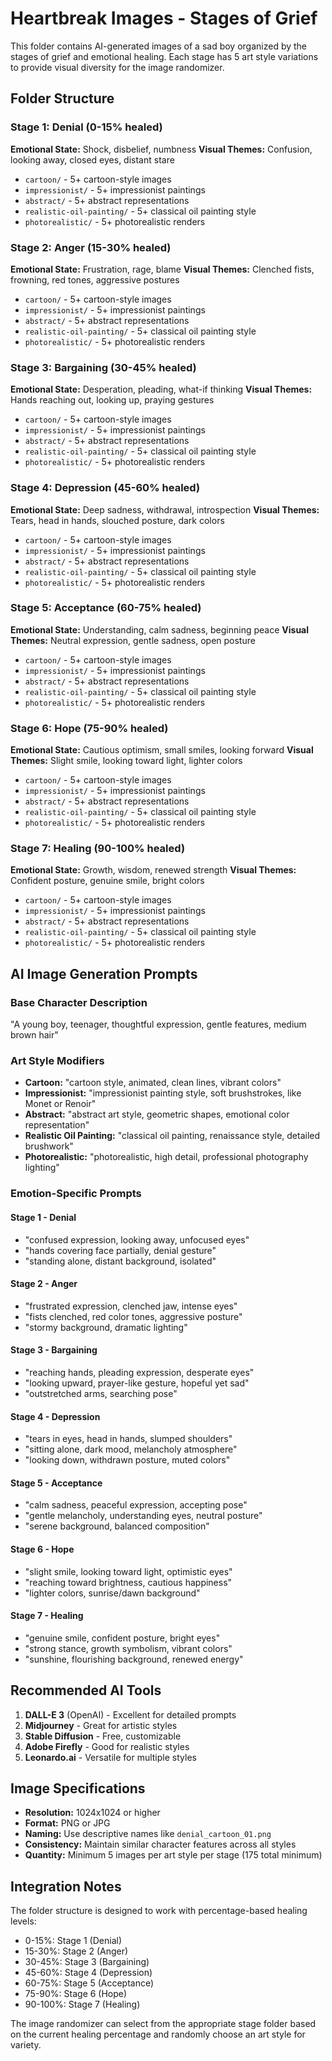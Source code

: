 # Heartbreak Images - Stages of Grief

This folder contains AI-generated images of a sad boy organized by the stages of grief and emotional healing. Each stage has 5 art style variations to provide visual diversity for the image randomizer.

## Folder Structure

### Stage 1: Denial (0-15% healed)
**Emotional State:** Shock, disbelief, numbness
**Visual Themes:** Confusion, looking away, closed eyes, distant stare
- `cartoon/` - 5+ cartoon-style images
- `impressionist/` - 5+ impressionist paintings
- `abstract/` - 5+ abstract representations
- `realistic-oil-painting/` - 5+ classical oil painting style
- `photorealistic/` - 5+ photorealistic renders

### Stage 2: Anger (15-30% healed)
**Emotional State:** Frustration, rage, blame
**Visual Themes:** Clenched fists, frowning, red tones, aggressive postures
- `cartoon/` - 5+ cartoon-style images
- `impressionist/` - 5+ impressionist paintings
- `abstract/` - 5+ abstract representations
- `realistic-oil-painting/` - 5+ classical oil painting style
- `photorealistic/` - 5+ photorealistic renders

### Stage 3: Bargaining (30-45% healed)
**Emotional State:** Desperation, pleading, what-if thinking
**Visual Themes:** Hands reaching out, looking up, praying gestures
- `cartoon/` - 5+ cartoon-style images
- `impressionist/` - 5+ impressionist paintings
- `abstract/` - 5+ abstract representations
- `realistic-oil-painting/` - 5+ classical oil painting style
- `photorealistic/` - 5+ photorealistic renders

### Stage 4: Depression (45-60% healed)
**Emotional State:** Deep sadness, withdrawal, introspection
**Visual Themes:** Tears, head in hands, slouched posture, dark colors
- `cartoon/` - 5+ cartoon-style images
- `impressionist/` - 5+ impressionist paintings
- `abstract/` - 5+ abstract representations
- `realistic-oil-painting/` - 5+ classical oil painting style
- `photorealistic/` - 5+ photorealistic renders

### Stage 5: Acceptance (60-75% healed)
**Emotional State:** Understanding, calm sadness, beginning peace
**Visual Themes:** Neutral expression, gentle sadness, open posture
- `cartoon/` - 5+ cartoon-style images
- `impressionist/` - 5+ impressionist paintings
- `abstract/` - 5+ abstract representations
- `realistic-oil-painting/` - 5+ classical oil painting style
- `photorealistic/` - 5+ photorealistic renders

### Stage 6: Hope (75-90% healed)
**Emotional State:** Cautious optimism, small smiles, looking forward
**Visual Themes:** Slight smile, looking toward light, lighter colors
- `cartoon/` - 5+ cartoon-style images
- `impressionist/` - 5+ impressionist paintings
- `abstract/` - 5+ abstract representations
- `realistic-oil-painting/` - 5+ classical oil painting style
- `photorealistic/` - 5+ photorealistic renders

### Stage 7: Healing (90-100% healed)
**Emotional State:** Growth, wisdom, renewed strength
**Visual Themes:** Confident posture, genuine smile, bright colors
- `cartoon/` - 5+ cartoon-style images
- `impressionist/` - 5+ impressionist paintings
- `abstract/` - 5+ abstract representations
- `realistic-oil-painting/` - 5+ classical oil painting style
- `photorealistic/` - 5+ photorealistic renders

## AI Image Generation Prompts

### Base Character Description
"A young boy, teenager, thoughtful expression, gentle features, medium brown hair"

### Art Style Modifiers
- **Cartoon:** "cartoon style, animated, clean lines, vibrant colors"
- **Impressionist:** "impressionist painting style, soft brushstrokes, like Monet or Renoir"
- **Abstract:** "abstract art style, geometric shapes, emotional color representation"
- **Realistic Oil Painting:** "classical oil painting, renaissance style, detailed brushwork"
- **Photorealistic:** "photorealistic, high detail, professional photography lighting"

### Emotion-Specific Prompts

#### Stage 1 - Denial
- "confused expression, looking away, unfocused eyes"
- "hands covering face partially, denial gesture"
- "standing alone, distant background, isolated"

#### Stage 2 - Anger
- "frustrated expression, clenched jaw, intense eyes"
- "fists clenched, red color tones, aggressive posture"
- "stormy background, dramatic lighting"

#### Stage 3 - Bargaining
- "reaching hands, pleading expression, desperate eyes"
- "looking upward, prayer-like gesture, hopeful yet sad"
- "outstretched arms, searching pose"

#### Stage 4 - Depression
- "tears in eyes, head in hands, slumped shoulders"
- "sitting alone, dark mood, melancholy atmosphere"
- "looking down, withdrawn posture, muted colors"

#### Stage 5 - Acceptance
- "calm sadness, peaceful expression, accepting pose"
- "gentle melancholy, understanding eyes, neutral posture"
- "serene background, balanced composition"

#### Stage 6 - Hope
- "slight smile, looking toward light, optimistic eyes"
- "reaching toward brightness, cautious happiness"
- "lighter colors, sunrise/dawn background"

#### Stage 7 - Healing
- "genuine smile, confident posture, bright eyes"
- "strong stance, growth symbolism, vibrant colors"
- "sunshine, flourishing background, renewed energy"

## Recommended AI Tools

1. **DALL-E 3** (OpenAI) - Excellent for detailed prompts
2. **Midjourney** - Great for artistic styles
3. **Stable Diffusion** - Free, customizable
4. **Adobe Firefly** - Good for realistic styles
5. **Leonardo.ai** - Versatile for multiple styles

## Image Specifications

- **Resolution:** 1024x1024 or higher
- **Format:** PNG or JPG
- **Naming:** Use descriptive names like `denial_cartoon_01.png`
- **Consistency:** Maintain similar character features across all styles
- **Quantity:** Minimum 5 images per art style per stage (175 total minimum)

## Integration Notes

The folder structure is designed to work with percentage-based healing levels:
- 0-15%: Stage 1 (Denial)
- 15-30%: Stage 2 (Anger)
- 30-45%: Stage 3 (Bargaining)
- 45-60%: Stage 4 (Depression)
- 60-75%: Stage 5 (Acceptance)
- 75-90%: Stage 6 (Hope)
- 90-100%: Stage 7 (Healing)

The image randomizer can select from the appropriate stage folder based on the current healing percentage and randomly choose an art style for variety.